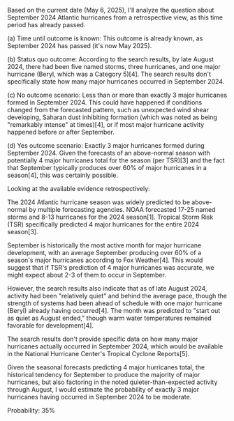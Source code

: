 Based on the current date (May 6, 2025), I'll analyze the question about September 2024 Atlantic hurricanes from a retrospective view, as this time period has already passed.

(a) Time until outcome is known: This outcome is already known, as September 2024 has passed (it's now May 2025).

(b) Status quo outcome: According to the search results, by late August 2024, there had been five named storms, three hurricanes, and one major hurricane (Beryl, which was a Category 5)[4]. The search results don't specifically state how many major hurricanes occurred in September 2024.

(c) No outcome scenario: Less than or more than exactly 3 major hurricanes formed in September 2024. This could have happened if conditions changed from the forecasted pattern, such as unexpected wind shear developing, Saharan dust inhibiting formation (which was noted as being "remarkably intense" at times)[4], or if most major hurricane activity happened before or after September.

(d) Yes outcome scenario: Exactly 3 major hurricanes formed during September 2024. Given the forecasts of an above-normal season with potentially 4 major hurricanes total for the season (per TSR)[3] and the fact that September typically produces over 60% of major hurricanes in a season[4], this was certainly possible.

Looking at the available evidence retrospectively:

The 2024 Atlantic hurricane season was widely predicted to be above-normal by multiple forecasting agencies. NOAA forecasted 17-25 named storms and 8-13 hurricanes for the 2024 season[1]. Tropical Storm Risk (TSR) specifically predicted 4 major hurricanes for the entire 2024 season[3].

September is historically the most active month for major hurricane development, with an average September producing over 60% of a season's major hurricanes according to Fox Weather[4]. This would suggest that if TSR's prediction of 4 major hurricanes was accurate, we might expect about 2-3 of them to occur in September.

However, the search results also indicate that as of late August 2024, activity had been "relatively quiet" and behind the average pace, though the strength of systems had been ahead of schedule with one major hurricane (Beryl) already having occurred[4]. The month was predicted to "start out as quiet as August ended," though warm water temperatures remained favorable for development[4].

The search results don't provide specific data on how many major hurricanes actually occurred in September 2024, which would be available in the National Hurricane Center's Tropical Cyclone Reports[5].

Given the seasonal forecasts predicting 4 major hurricanes total, the historical tendency for September to produce the majority of major hurricanes, but also factoring in the noted quieter-than-expected activity through August, I would estimate the probability of exactly 3 major hurricanes having occurred in September 2024 to be moderate.

Probability: 35%